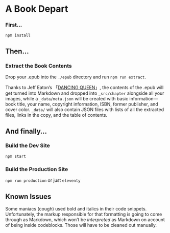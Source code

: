 # A Book Depart

### First…

`npm install`

## Then…

### Extract the Book Contents

Drop your .epub into the `./epub` directory and run `npm run extract`. 

Thanks to Jeff Eaton’s 「[DANCING QUEEN](https://github.com/eaton/dq)」, the contents of the .epub will get turned into Markdown and dropped into `_src/chapter` alongside all your images, while a `_data/meta.json` will be created with basic information—book title, your name, copyright information, ISBN, former publisher, and cover color. `_data/` will also contain JSON files with lists of all the extracted files, links in the copy, and the table of contents.

## And finally…

### Build the Dev Site

`npm start`

### Build the Production Site

`npm run production` or just `eleventy`

## Known Issues
Some maniacs (cough) used bold and italics in their code snippets. Unfortunately, the markup responsible for that formatting is going to come through as Markdown, which won’t be _interpreted_ as Markdown on account of being inside codeblocks. Those will have to be cleaned out manually.